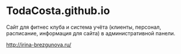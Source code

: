 # TodaCosta.github.io
Сайт для фитнес клуба и система учёта (клиенты, персонал, расписание, информация для сайта) в административной панели.

http://irina-brezgunova.ru/
